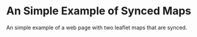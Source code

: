 # An Simple Example of Synced Maps
An simple example of a web page with two leaflet maps that are synced.
